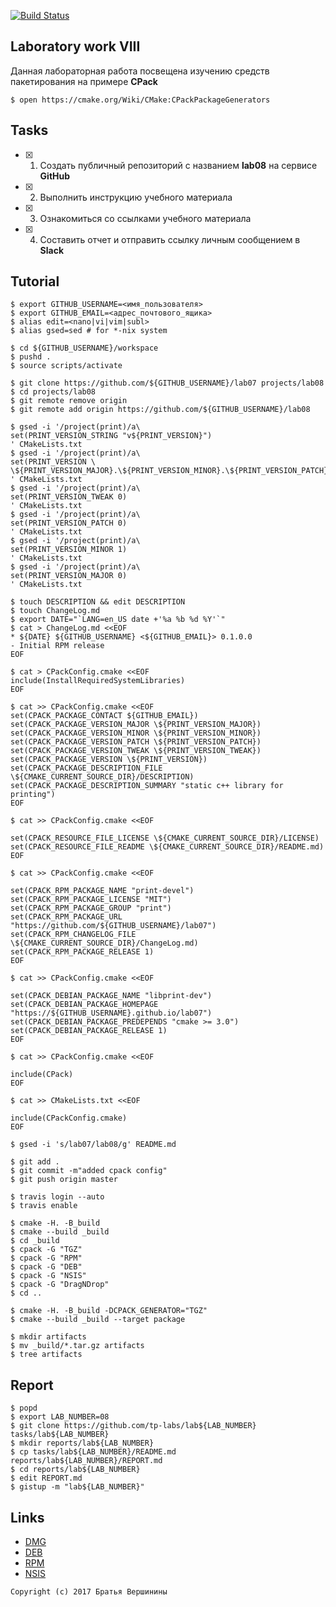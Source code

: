 [![Build Status](https://travis-ci.org/iu8tapilin/lab08.svg?branch=master)](https://travis-ci.org/iu8tapilin/lab08)


## Laboratory work VIII

Данная лабораторная работа посвещена изучению средств пакетирования на примере **CPack**

```ShellSession
$ open https://cmake.org/Wiki/CMake:CPackPackageGenerators
```

## Tasks

- [x] 1. Создать публичный репозиторий с названием **lab08** на сервисе **GitHub**
- [x] 2. Выполнить инструкцию учебного материала
- [x] 3. Ознакомиться со ссылками учебного материала
- [x] 4. Составить отчет и отправить ссылку личным сообщением в **Slack**

## Tutorial

```ShellSession
$ export GITHUB_USERNAME=<имя_пользователя>
$ export GITHUB_EMAIL=<адрес_почтового_ящика>
$ alias edit=<nano|vi|vim|subl>
$ alias gsed=sed # for *-nix system
```

```ShellSession
$ cd ${GITHUB_USERNAME}/workspace
$ pushd .
$ source scripts/activate
```

```ShellSession
$ git clone https://github.com/${GITHUB_USERNAME}/lab07 projects/lab08
$ cd projects/lab08
$ git remote remove origin
$ git remote add origin https://github.com/${GITHUB_USERNAME}/lab08
```

```ShellSession
$ gsed -i '/project(print)/a\
set(PRINT_VERSION_STRING "v${PRINT_VERSION}")
' CMakeLists.txt
$ gsed -i '/project(print)/a\
set(PRINT_VERSION \
\${PRINT_VERSION_MAJOR}.\${PRINT_VERSION_MINOR}.\${PRINT_VERSION_PATCH}.\${PRINT_VERSION_TWEAK})
' CMakeLists.txt
$ gsed -i '/project(print)/a\
set(PRINT_VERSION_TWEAK 0)
' CMakeLists.txt
$ gsed -i '/project(print)/a\
set(PRINT_VERSION_PATCH 0)
' CMakeLists.txt
$ gsed -i '/project(print)/a\
set(PRINT_VERSION_MINOR 1)
' CMakeLists.txt
$ gsed -i '/project(print)/a\
set(PRINT_VERSION_MAJOR 0)
' CMakeLists.txt
```

```ShellSession
$ touch DESCRIPTION && edit DESCRIPTION
$ touch ChangeLog.md
$ export DATE="`LANG=en_US date +'%a %b %d %Y'`"
$ cat > ChangeLog.md <<EOF
* ${DATE} ${GITHUB_USERNAME} <${GITHUB_EMAIL}> 0.1.0.0
- Initial RPM release
EOF
```

```ShellSession
$ cat > CPackConfig.cmake <<EOF
include(InstallRequiredSystemLibraries)
EOF
```

```ShellSession
$ cat >> CPackConfig.cmake <<EOF
set(CPACK_PACKAGE_CONTACT ${GITHUB_EMAIL})
set(CPACK_PACKAGE_VERSION_MAJOR \${PRINT_VERSION_MAJOR})
set(CPACK_PACKAGE_VERSION_MINOR \${PRINT_VERSION_MINOR})
set(CPACK_PACKAGE_VERSION_PATCH \${PRINT_VERSION_PATCH})
set(CPACK_PACKAGE_VERSION_TWEAK \${PRINT_VERSION_TWEAK})
set(CPACK_PACKAGE_VERSION \${PRINT_VERSION})
set(CPACK_PACKAGE_DESCRIPTION_FILE \${CMAKE_CURRENT_SOURCE_DIR}/DESCRIPTION)
set(CPACK_PACKAGE_DESCRIPTION_SUMMARY "static c++ library for printing")
EOF
```

```ShellSession
$ cat >> CPackConfig.cmake <<EOF

set(CPACK_RESOURCE_FILE_LICENSE \${CMAKE_CURRENT_SOURCE_DIR}/LICENSE)
set(CPACK_RESOURCE_FILE_README \${CMAKE_CURRENT_SOURCE_DIR}/README.md)
EOF
```

```ShellSession
$ cat >> CPackConfig.cmake <<EOF

set(CPACK_RPM_PACKAGE_NAME "print-devel")
set(CPACK_RPM_PACKAGE_LICENSE "MIT")
set(CPACK_RPM_PACKAGE_GROUP "print")
set(CPACK_RPM_PACKAGE_URL "https://github.com/${GITHUB_USERNAME}/lab07")
set(CPACK_RPM_CHANGELOG_FILE \${CMAKE_CURRENT_SOURCE_DIR}/ChangeLog.md)
set(CPACK_RPM_PACKAGE_RELEASE 1)
EOF
```

```ShellSession
$ cat >> CPackConfig.cmake <<EOF

set(CPACK_DEBIAN_PACKAGE_NAME "libprint-dev")
set(CPACK_DEBIAN_PACKAGE_HOMEPAGE "https://${GITHUB_USERNAME}.github.io/lab07")
set(CPACK_DEBIAN_PACKAGE_PREDEPENDS "cmake >= 3.0")
set(CPACK_DEBIAN_PACKAGE_RELEASE 1)
EOF
```

```ShellSession
$ cat >> CPackConfig.cmake <<EOF

include(CPack)
EOF
```

```ShellSession
$ cat >> CMakeLists.txt <<EOF

include(CPackConfig.cmake)
EOF
```

```ShellSession
$ gsed -i 's/lab07/lab08/g' README.md
```

```ShellSession
$ git add .
$ git commit -m"added cpack config"
$ git push origin master
```

```ShellSession
$ travis login --auto
$ travis enable
```

```ShellSession
$ cmake -H. -B_build
$ cmake --build _build
$ cd _build
$ cpack -G "TGZ"
$ cpack -G "RPM"
$ cpack -G "DEB"
$ cpack -G "NSIS"
$ cpack -G "DragNDrop"
$ cd ..
```

```ShellSession
$ cmake -H. -B_build -DCPACK_GENERATOR="TGZ"
$ cmake --build _build --target package
```

```ShellSession
$ mkdir artifacts
$ mv _build/*.tar.gz artifacts
$ tree artifacts
```

## Report

```ShellSession
$ popd
$ export LAB_NUMBER=08
$ git clone https://github.com/tp-labs/lab${LAB_NUMBER} tasks/lab${LAB_NUMBER}
$ mkdir reports/lab${LAB_NUMBER}
$ cp tasks/lab${LAB_NUMBER}/README.md reports/lab${LAB_NUMBER}/REPORT.md
$ cd reports/lab${LAB_NUMBER}
$ edit REPORT.md
$ gistup -m "lab${LAB_NUMBER}"
```

## Links

- [DMG](https://cmake.org/cmake/help/latest/module/CPackDMG.html)
- [DEB](https://cmake.org/cmake/help/latest/module/CPackDeb.html)
- [RPM](https://cmake.org/cmake/help/latest/module/CPackRPM.html)
- [NSIS](https://cmake.org/cmake/help/latest/module/CPackNSIS.html)

```
Copyright (c) 2017 Братья Вершинины
```

